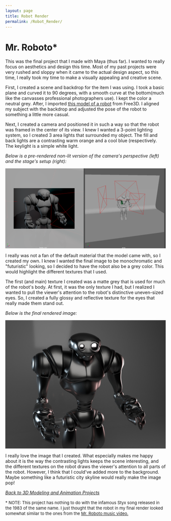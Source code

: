 ```yaml
---
layout: page
title: Robot Render
permalink: /Robot_Render/
---
```

# Mr. Roboto*

This was the final project that I made with Maya (thus far). I wanted to really focus on aesthetics and design this time. Most of my past projects were very rushed and sloppy when it came to the actual design aspect, so this time, I really took my time to make a visually appealing and creative scene. 

First, I created a scene and backdrop for the item I was using. I took a basic plane and curved it to 90 degrees, with a smooth curve at the bottom(much like the canvasses professional photographers use). I kept the color a neutral grey. After, I imported <a href="https://free3d.com/3d-model/funboty-81854.html">this model of a robot</a> from Free3D. I aligned my subject with the backdrop and adjusted the pose of the robot to something a little more casual.<br>

Next, I created a camera and positioned it in such a way so that the robot was framed in the center of its view. I knew I wanted a 3-point lighting system, so I created 3 area lights that surrounded my object. The fill and back lights are a contrasting warm orange and a cool blue (respectively. The keylight is a simple white light. 

*Below is a pre-rendered non-lit version of the camera's perspective (left) and the stage's setup (right):*

<img align="center" src="/assets/RobotMaya.png" style="width:700px;">

I really was not a fan of the default material that the model came with, so I created my own. I knew I wanted the final image to be monochromatic and "futuristic" looking, so I decided to have the robot also be a grey color. This would highlight the different textures that I used. <br>

The first (and main) texture I created was a matte grey that is used for much of the robot's body. At first, it was the only texture I had, but I realized I wanted to pull the viewer's attention to the robot's distinctive uneven-sized eyes. So, I created a fully glossy and reflective texture for the eyes that really made them stand out.

*Below is the final rendered image:*

<img align="center" src="/assets/Mr.Roboto.jpg" style="width:700px;">

I really love the image that I created. What especially makes me happy about it is the way the contrasting lights keeps the scene interesting, and the different textures on the robot draws the viewer's attention to all parts of the robot. However, I think that I could've added more to the background. Maybe something like a futuristic city skyline would really make the image pop! 

[*Back to 3D Modeling and Animation Projects*]({{site.baseurl}}/Modeling_and_Animation/)

<font size="2">* NOTE: This project has nothing to do with the infamous Styx song released in the 1983 of the same name. I just thought that the robot in my final render looked somewhat similar to the ones from the <a href="https://www.youtube.com/watch?v=uc6f_2nPSX8&list=RD27UF_9-MmSg&index=10&ab_channel=StyxVEVO">Mr. Roboto music video.</a> </font>